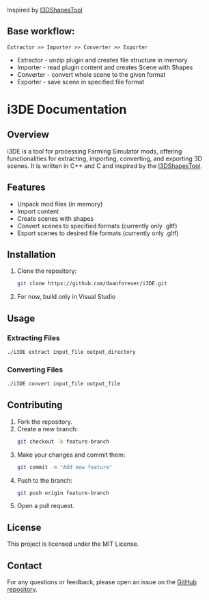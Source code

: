 Inspired by [I3DShapesTool](https://github.com/Donkie/I3DShapesTool)

## Base workflow:

```
Extractor >> Importer >> Converter >> Exporter
```

* Extractor - unzip plugin and creates file structure in memory
* Importer  - read plugin content and creates Scene with Shapes
* Converter - convert whole scene to the given format
* Exporter  - save scene in specified file format


# i3DE Documentation

## Overview
i3DE is a tool for processing Farming Simulator mods, offering functionalities for extracting, importing, converting, and exporting 3D scenes. It is written in C++ and C and inspired by the [I3DShapesTool](https://github.com/Donkie/I3DShapesTool).

## Features
- Unpack mod files (in memory)
- Import content
- Create scenes with shapes
- Convert scenes to specified formats (currently only .gltf)
- Export scenes to desired file formats (currently only .gltf)

## Installation
1. Clone the repository:
   ```bash
   git clone https://github.com/daanforever/i3DE.git
   ```
2. For now, build only in Visual Studio

## Usage
### Extracting Files
```bash
./i3DE extract input_file output_directory
```

### Converting Files
```bash
./i3DE convert input_file output_file
```

## Contributing
1. Fork the repository.
2. Create a new branch:
   ```bash
   git checkout -b feature-branch
   ```
3. Make your changes and commit them:
   ```bash
   git commit -m "Add new feature"
   ```
4. Push to the branch:
   ```bash
   git push origin feature-branch
   ```
5. Open a pull request.

## License
This project is licensed under the MIT License.

## Contact
For any questions or feedback, please open an issue on the [GitHub repository](https://github.com/daanforever/i3DE/issues).

